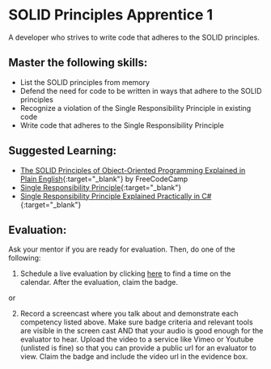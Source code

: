 # SOLID Principles Apprentice 1

A developer who strives to write code that adheres to the SOLID principles.

## Master the following skills:

- List the SOLID principles from memory
- Defend the need for code to be written in ways that adhere to the SOLID principles
- Recognize a violation of the Single Responsibility Principle in existing code
- Write code that adheres to the Single Responsibility Principle

## Suggested Learning:

- [The SOLID Principles of Object-Oriented Programming Explained in Plain English](https://www.freecodecamp.org/news/solid-principles-explained-in-plain-english/){:target="\_blank"} by FreeCodeCamp
- [Single Responsibility Principle](https://www.youtube.com/watch?v=UQqY3_6Epbg&list=PLZlA0Gpn_vH9kocFX7R7BAe_CvvOCO_p9&index=1){:target="\_blank"}
- [Single Responsibility Principle Explained Practically in C#](https://www.youtube.com/watch?v=5RwhyZnVRS8){:target="\_blank"}

## Evaluation:

Ask your mentor if you are ready for evaluation. Then, do one of the following:

1. Schedule a live evaluation by clicking [here](https://calendly.com/codex-evaluations/5?a1=SOLID%20Principles%20Apprentice%201&a2=IJ2XbdzST0G5Ef0hnsgFzw) to find a time on the calendar. After the evaluation, claim the badge.

or

2. Record a screencast where you talk about and demonstrate each competency listed above. Make sure badge criteria and relevant tools are visible in the screen cast AND that your audio is good enough for the evaluator to hear. Upload the video to a service like Vimeo or Youtube (unlisted is fine) so that you can provide a public url for an evaluator to view. Claim the badge and include the video url in the evidence box.
